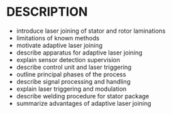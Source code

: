 # DESCRIPTION

- introduce laser joining of stator and rotor laminations
- limitations of known methods
- motivate adaptive laser joining
- describe apparatus for adaptive laser joining
- explain sensor detection supervision
- describe control unit and laser triggering
- outline principal phases of the process
- describe signal processing and handling
- explain laser triggering and modulation
- describe welding procedure for stator package
- summarize advantages of adaptive laser joining

